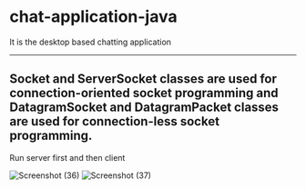 # chat-application-java
 It is the desktop based chatting application
<!--  java socket programming -->
---------------------------------------------------------------------------------------------------------------------------------------------------------------------
Socket and ServerSocket classes are used for connection-oriented socket programming and DatagramSocket and DatagramPacket classes are used for connection-less socket programming.
---------------------------------------------------------------------------------------------------------------------------------------------------------------------
Run server first and then client 

![Screenshot (36)](https://github.com/yash-kumar-nayak/chat-application-java/assets/114598638/5bf83d6e-d16f-434b-bf31-d6b33f52a161)
![Screenshot (37)](https://github.com/yash-kumar-nayak/chat-application-java/assets/114598638/7ecf62b7-abf2-4adf-a8f1-237a0a07b18d)

